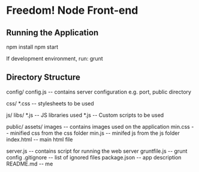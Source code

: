 Freedom! Node Front-end
====================

Running the Application
---------------------

npm install
npm start

If development environment, run:
grunt

Directory Structure
---------------------
config/
	config.js			-- contains server configuration e.g. port, public directory

css/
	*.css				-- stylesheets to be used

js/
	libs/
		*.js			-- JS libraries used
	*.js				-- Custom scripts to be used

public/
	assets/
		images			-- contains images used on the application
		min.css			-- minified css from the css folder
		min.js			-- minifed js from the js folder
	index.html			-- main html file

server.js				-- contains script for running the web server
gruntfile.js			-- grunt config
.gitignore				-- list of ignored files
package.json			-- app description
README.md				-- me
